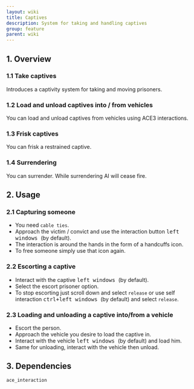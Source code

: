 ```yaml
---
layout: wiki
title: Captives
description: System for taking and handling captives
group: feature
parent: wiki
---
```


## 1. Overview

### 1.1 Take captives
Introduces a captivity system for taking and moving prisoners.

### 1.2 Load and unload captives into / from vehicles
You can load and unload captives from vehicles using ACE3 interactions.

### 1.3 Frisk captives
You can frisk a restrained captive.

### 1.4 Surrendering
You can surrender. While surrendering AI will cease fire.


## 2. Usage

### 2.1 Capturing someone
- You need `cable ties`.
- Approach the victim / convict and use the interaction button <kbd> left windows </kbd> (by default).
- The interaction is around the hands in the form of a handcuffs icon.
- To free someone simply use that icon again.

### 2.2 Escorting a captive
- Interact with the captive <kbd> left windows </kbd> (by default).
- Select the escort prisoner option.
- To stop escorting just scroll down and select `release` or use self interaction <kbd> ctrl+left windows </kbd> (by default) and select `release`.

### 2.3 Loading and unloading a captive into/from a vehicle
- Escort the person.
- Approach the vehicle you desire to load the captive in.
- Interact with the vehicle <kbd> left windows </kbd> (by default) and load him.
- Same for unloading, interact with the vehicle then unload.

## 3. Dependencies

`ace_interaction`

